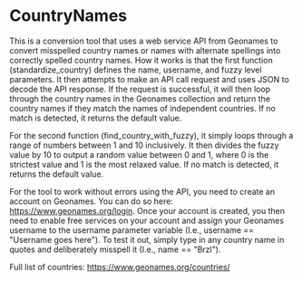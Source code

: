 # CountryNames
This is a conversion tool that uses a web service API from Geonames to convert misspelled country names or names with alternate spellings into correctly spelled country names. How it works is that the first function (standardize_country) defines the name, username, and fuzzy level parameters. It then attempts to make an API call request and uses JSON to decode the API response. If the request is successful, it will then loop through the country names in the Geonames collection and return the country names if they match the names of independent countries. If no match is detected, it returns the default value.

For the second function (find_country_with_fuzzy), it simply loops through a range of numbers between 1 and 10 inclusively. It then divides the fuzzy value by 10 to output a random value between 0 and 1, where 0 is the strictest value and 1 is the most relaxed value. If no match is detected, it returns the default value.

For the tool to work without errors using the API, you need to create an account on Geonames. You can do so here: https://www.geonames.org/login. Once your account is created, you then need to enable free services on your account and assign your Geonames username to the username parameter variable (I.e., username == "Username goes here"). To test it out, simply type in any country name in quotes and deliberately misspell it (I.e., name == "Brzl").

Full list of countries: https://www.geonames.org/countries/
